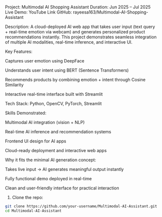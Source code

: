  Project: Multimodal AI Shopping Assistant
Duration: Jun 2025 – Jul 2025
Live Demo: YouTube Link
GitHub: rayeesa163/Multimodal-AI-Shopping-Assistant

Description:
A cloud-deployed AI web app that takes user input (text query + real-time emotion via webcam) and generates personalized product recommendations instantly. This project demonstrates seamless integration of multiple AI modalities, real-time inference, and interactive UI.

Key Features:

Captures user emotion using DeepFace

Understands user intent using BERT (Sentence Transformers)

Recommends products by combining emotion + intent through Cosine Similarity

Interactive real-time interface built with Streamlit

Tech Stack: Python, OpenCV, PyTorch, Streamlit

Skills Demonstrated:

Multimodal AI integration (vision + NLP)

Real-time AI inference and recommendation systems

Frontend UI design for AI apps

Cloud-ready deployment and interactive web apps

Why it fits the minimal AI generation concept:

Takes live input → AI generates meaningful output instantly

Fully functional demo deployed in real-time

Clean and user-friendly interface for practical interaction

1. Clone the repo:
```bash
git clone https://github.com/your-username/Multimodal-AI-Assistant.git
cd Multimodal-AI-Assistant
  
